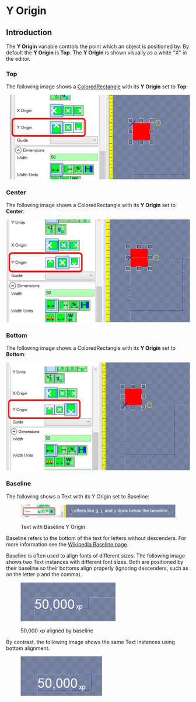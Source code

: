 # Y Origin

## Introduction

The **Y Origin** variable controls the point which an object is positioned by. By default the **Y Origin** is **Top**. The **Y Origin** is shown visually as a white "X" in the editor.

### Top

The following image shows a [ColoredRectangle](../coloredrectangle.md) with its **Y Origin** set to **Top**:

![ColoredRectangle with Top Y Origin](<../../../.gitbook/assets/25_19 38 16.png>)

### Center

The following image shows a ColoredRectangle with its **Y Origin** set to **Center**:

![ColoredRectangle with Center Y Origin](<../../../.gitbook/assets/25_19 39 18.png>)

### Bottom

The following image shows a ColoredRectangle with its **Y Origin** set to **Bottom**:

![ColoredRectangle with Bottom Y Origin](<../../../.gitbook/assets/25_19 39 56.png>)

### Baseline

The following shows a Text with its Y Origin set to Baseline:

<figure><img src="../../../.gitbook/assets/25_19 42 32.png" alt=""><figcaption><p>Text with Baseline Y Origin</p></figcaption></figure>

Baseline refers to the bottom of the text for letters without descenders. For more information see the [Wikipedia Baseline page](https://en.wikipedia.org/wiki/Baseline_\(typography\)).

Baseline is often used to align fonts of different sizes. The following image shows two Text instances with different font sizes. Both are positioned by their baseline so their bottoms align properly (ignoring descenders, such as on the letter p and the comma).

<figure><img src="../../../.gitbook/assets/image (2) (1) (1) (1) (1) (1) (1) (1) (1) (1) (1) (1) (1) (1) (1) (1) (1) (1) (1) (1) (1) (1) (1) (1) (1) (1) (1).png" alt=""><figcaption><p>50,000 xp aligned by baseline</p></figcaption></figure>

By contrast, the following image shows the same Text instances using bottom alignment.&#x20;

<figure><img src="../../../.gitbook/assets/image (31).png" alt=""><figcaption></figcaption></figure>
